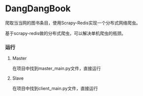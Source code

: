 # DangDangBook
爬取当当网的图书条目，使用Scrapy-Redis实现一个分布式网络爬虫。

基于scrapy-redis做的分布式爬虫，可以解决单机爬虫的瓶颈。


### 运行
1. Master

   在项目中找到master_main.py文件，直接运行

2. Slave

   在项目中找到client_main.py文件，直接运行
